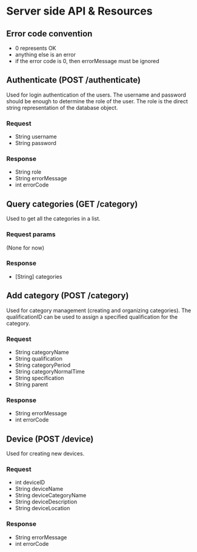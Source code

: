 # Server side API & Resources

## Error code convention
- 0 represents OK
- anything else is an error
- if the error code is 0, then errorMessage must be ignored

## Authenticate (POST /authenticate)
Used for login authentication of the users. The username and password should be enough to determine the role of the user. The role is the direct string representation of the database object.

### Request
- String username
- String password

### Response
- String role  
- String errorMessage  
- int errorCode  

## Query categories (GET /category)
Used to get all the categories in a list.

### Request params
(None for now)

### Response
- \[String\] categories

## Add category (POST /category)
Used for category management (creating and organizing categories).
The qualificationID can be used to assign a specified qualification for the category.

### Request
- String categoryName
- String qualification
- String categoryPeriod
- String categoryNormalTime
- String specification
- String parent

### Response
- String errorMessage
- int errorCode

## Device (POST /device)
Used for creating new devices.

### Request
- int deviceID
- String deviceName
- String deviceCategoryName
- String deviceDescription
- String deviceLocation

### Response
- String errorMessage
- int errorCode
